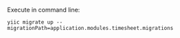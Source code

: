 Execute in command line: 
```
yiic migrate up --migrationPath=application.modules.timesheet.migrations
```